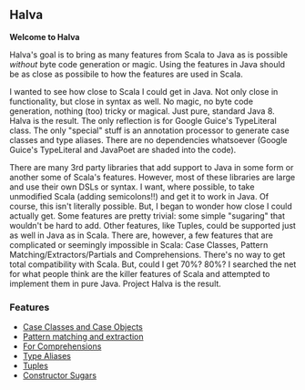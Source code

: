 ## Halva

**Welcome to Halva**

Halva's goal is to bring as many features from Scala to Java as is possible _without_ byte code generation 
or magic. Using the features in Java should be as close as possibile to how the features are used in Scala.

I wanted to see how close to Scala I could get in Java. Not only close in functionality, but close in syntax as well.
No magic, no byte code generation, nothing (too) tricky or magical. Just pure, standard Java 8. Halva is the result. The only reflection is for Google Guice's TypeLiteral class. The only "special" stuff is an annotation processor to generate case classes and type aliases. There are no dependencies whatsoever (Google Guice's TypeLiteral and JavaPoet are shaded into the code).

There are many 3rd party libraries that add support to Java in some form or another some of Scala's features. However, most of these libraries are large and use their own DSLs or syntax. I want, where possible, to take unmodified Scala (adding semicolons!!) and get it to work in Java. Of course, this isn't literally possible. But, I began to wonder how close I could actually get.
Some features are pretty trivial: some simple "sugaring" that wouldn't be hard to add. Other features, like Tuples, could be supported just as well in Java as in Scala. There are, however, a few features that are complicated or seemingly impossible in Scala: Case Classes, Pattern Matching/Extractors/Partials and Comprehensions. There's no way to get total compatibility with Scala. But, could I get 70%? 80%? I searched the net for what people think are the killer features of Scala and attempted to implement them in pure Java. Project Halva is the result.

### Features

* [Case Classes and Case Objects](../../tree/master/halva/src/main/java/io/soabase/halva/caseclass)
* [Pattern matching and extraction](../../tree/master/halva/src/main/java/io/soabase/halva/matcher/)
* [For Comprehensions](../../tree/master/halva/src/main/java/io/soabase/halva/comprehension/)
* [Type Aliases](../../tree/master/halva/src/main/java/io/soabase/halva/alias/)
* [Tuples](../../tree/master/halva/src/main/java/io/soabase/halva/tuple/)
* [Constructor Sugars](../../tree/master/halva/src/main/java/io/soabase/halva/sugar/)


